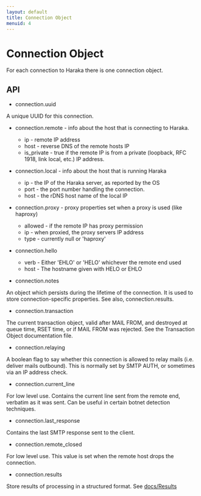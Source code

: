 ```yaml
---
layout: default
title: Connection Object
menuid: 4
---
```

Connection Object
=================

For each connection to Haraka there is one connection object.

API
---

* connection.uuid

A unique UUID for this connection.

* connection.remote - info about the host that is connecting to Haraka.

    * ip   - remote IP address
    * host - reverse DNS of the remote hosts IP
    * is_private - true if the remote IP is from a private (loopback, RFC 1918, link local, etc.) IP address.

* connection.local - info about the host that is running Haraka

    * ip - the IP of the Haraka server, as reported by the OS
    * port - the port number handling the connection.
    * host - the rDNS host name of the local IP

* connection.proxy - proxy properties set when a proxy is used (like haproxy)
    * allowed - if the remote IP has proxy permission
    * ip - when proxied, the proxy servers IP address
    * type - currently null or 'haproxy'

* connection.hello
    * verb - Either 'EHLO' or 'HELO' whichever the remote end used
    * host - The hostname given with HELO or EHLO

* connection.notes

An object which persists during the lifetime of the connection. It is used to store connection-specific properties. See also, connection.results.

* connection.transaction

The current transaction object, valid after MAIL FROM, and destroyed at queue
time, RSET time, or if MAIL FROM was rejected. See the Transaction Object
documentation file.

* connection.relaying

A boolean flag to say whether this connection is allowed to relay mails (i.e.
deliver mails outbound). This is normally set by SMTP AUTH, or sometimes via
an IP address check.

* connection.current\_line

For low level use. Contains the current line sent from the remote end,
verbatim as it was sent. Can be useful in certain botnet detection techniques.

* connection.last\_response

Contains the last SMTP response sent to the client.

* connection.remote\_closed

For low level use.  This value is set when the remote host drops the connection.

* connection.results

Store results of processing in a structured format. See [docs/Results](http://haraka.github.io/manual/Results.html)


